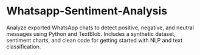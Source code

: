 # Whatsapp-Sentiment-Analysis
Analyze exported WhatsApp chats to detect positive, negative, and neutral messages using Python and TextBlob. Includes a synthetic dataset, sentiment charts, and clean code for getting started with NLP and text classification.
